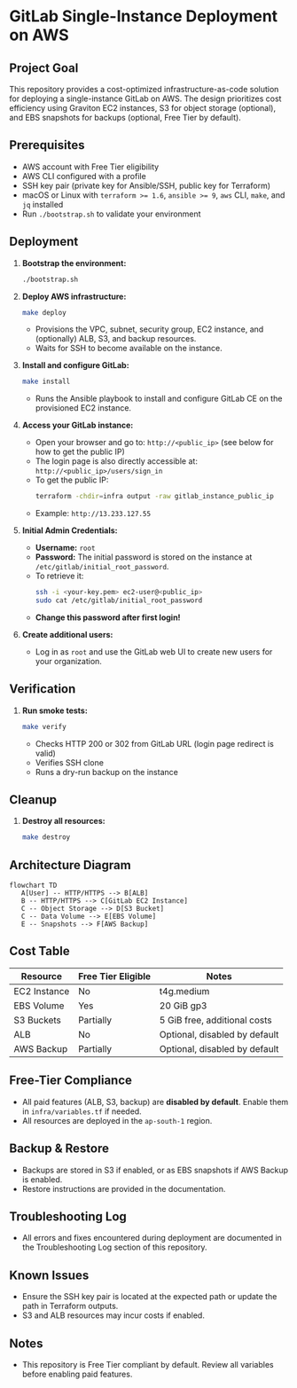 # GitLab Single-Instance Deployment on AWS

## Project Goal
This repository provides a cost-optimized infrastructure-as-code solution for deploying a single-instance GitLab on AWS. The design prioritizes cost efficiency using Graviton EC2 instances, S3 for object storage (optional), and EBS snapshots for backups (optional, Free Tier by default).

## Prerequisites
- AWS account with Free Tier eligibility
- AWS CLI configured with a profile
- SSH key pair (private key for Ansible/SSH, public key for Terraform)
- macOS or Linux with `terraform >= 1.6`, `ansible >= 9`, `aws` CLI, `make`, and `jq` installed
- Run `./bootstrap.sh` to validate your environment

## Deployment
1. **Bootstrap the environment:**
   ```bash
   ./bootstrap.sh
   ```
2. **Deploy AWS infrastructure:**
   ```bash
   make deploy
   ```
   - Provisions the VPC, subnet, security group, EC2 instance, and (optionally) ALB, S3, and backup resources.
   - Waits for SSH to become available on the instance.
3. **Install and configure GitLab:**
   ```bash
   make install
   ```
   - Runs the Ansible playbook to install and configure GitLab CE on the provisioned EC2 instance.
4. **Access your GitLab instance:**
   - Open your browser and go to: `http://<public_ip>` (see below for how to get the public IP)
   - The login page is also directly accessible at: `http://<public_ip>/users/sign_in`
   - To get the public IP:
     ```bash
     terraform -chdir=infra output -raw gitlab_instance_public_ip
     ```
   - Example: `http://13.233.127.55`

5. **Initial Admin Credentials:**
   - **Username:** `root`
   - **Password:** The initial password is stored on the instance at `/etc/gitlab/initial_root_password`.
   - To retrieve it:
     ```bash
     ssh -i <your-key.pem> ec2-user@<public_ip>
     sudo cat /etc/gitlab/initial_root_password
     ```
   - **Change this password after first login!**

6. **Create additional users:**
   - Log in as `root` and use the GitLab web UI to create new users for your organization.

## Verification
1. **Run smoke tests:**
   ```bash
   make verify
   ```
   - Checks HTTP 200 or 302 from GitLab URL (login page redirect is valid)
   - Verifies SSH clone
   - Runs a dry-run backup on the instance

## Cleanup
1. **Destroy all resources:**
   ```bash
   make destroy
   ```

## Architecture Diagram

```mermaid
flowchart TD
   A[User] -- HTTP/HTTPS --> B[ALB]
   B -- HTTP/HTTPS --> C[GitLab EC2 Instance]
   C -- Object Storage --> D[S3 Bucket]
   C -- Data Volume --> E[EBS Volume]
   E -- Snapshots --> F[AWS Backup]
```

## Cost Table
| Resource         | Free Tier Eligible | Notes                          |
|------------------|--------------------|--------------------------------|
| EC2 Instance     | No                 | t4g.medium                    |
| EBS Volume       | Yes                | 20 GiB gp3                    |
| S3 Buckets       | Partially          | 5 GiB free, additional costs  |
| ALB              | No                 | Optional, disabled by default |
| AWS Backup       | Partially          | Optional, disabled by default |

## Free-Tier Compliance
- All paid features (ALB, S3, backup) are **disabled by default**. Enable them in `infra/variables.tf` if needed.
- All resources are deployed in the `ap-south-1` region.

## Backup & Restore
- Backups are stored in S3 if enabled, or as EBS snapshots if AWS Backup is enabled.
- Restore instructions are provided in the documentation.

## Troubleshooting Log
- All errors and fixes encountered during deployment are documented in the Troubleshooting Log section of this repository.

## Known Issues
- Ensure the SSH key pair is located at the expected path or update the path in Terraform outputs.
- S3 and ALB resources may incur costs if enabled.

## Notes
- This repository is Free Tier compliant by default. Review all variables before enabling paid features.
